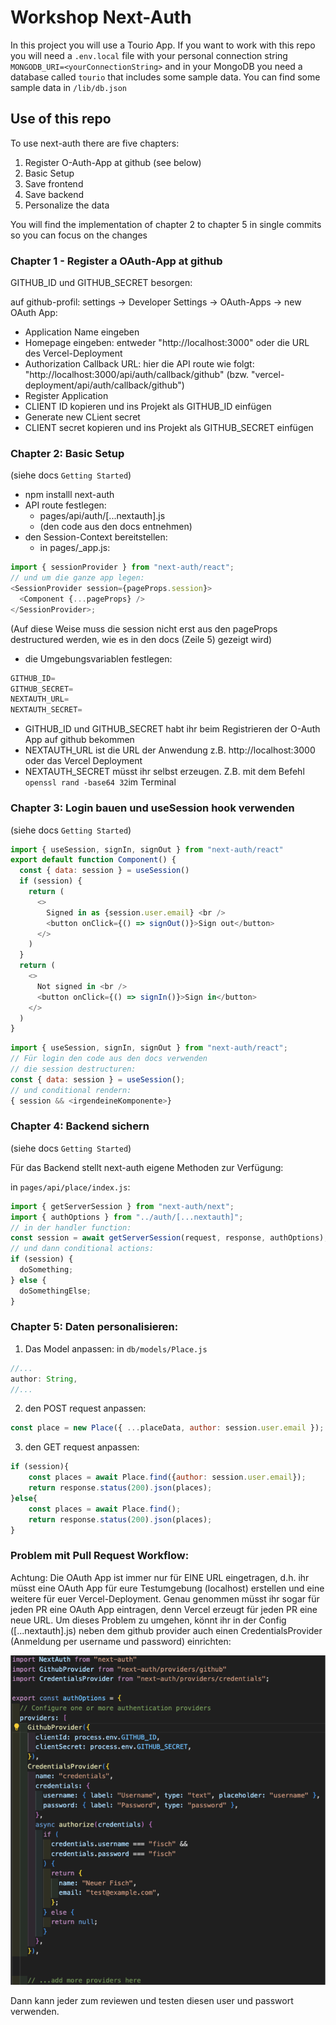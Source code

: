 # Workshop Next-Auth

In this project you will use a Tourio App. If you want to work with this repo you will need a `.env.local` file with your personal connection string `MONGODB_URI=<yourConnectionString>` and in your MongoDB you need a database called `tourio` that includes some sample data. You can find some sample data in `/lib/db.json`

## Use of this repo

To use next-auth there are five chapters:

1. Register O-Auth-App at github (see below)
2. Basic Setup
3. Save frontend
4. Save backend
5. Personalize the data

You will find the implementation of chapter 2 to chapter 5 in single commits so you can focus on the changes

### Chapter 1 - Register a OAuth-App at github

GITHUB_ID und GITHUB_SECRET besorgen:

auf github-profil: settings -> Developer Settings -> OAuth-Apps -> new OAuth App:

- Application Name eingeben
- Homepage eingeben: entweder "http://localhost:3000" oder die URL des Vercel-Deployment
- Authorization Callback URL: hier die API route wie folgt:
  "http://localhost:3000/api/auth/callback/github" (bzw. "vercel-deployment/api/auth/callback/github")
- Register Application
- CLIENT ID kopieren und ins Projekt als GITHUB_ID einfügen
- Generate new CLient secret
- CLIENT secret kopieren und ins Projekt als GITHUB_SECRET einfügen


### Chapter 2: Basic Setup

(siehe docs `Getting Started`)

- npm installl next-auth
- API route festlegen:
  - pages/api/auth/[...nextauth].js
  - (den code aus den docs entnehmen)
- den Session-Context bereitstellen:
  - in pages/\_app.js:

```js
import { sessionProvider } from "next-auth/react";
// und um die ganze app legen:
<SessionProvider session={pageProps.session}>
  <Component {...pageProps} />
</SessionProvider>;
```

(Auf diese Weise muss die session nicht erst aus den pageProps destructured werden, wie es in den docs (Zeile 5) gezeigt wird)

- die Umgebungsvariablen festlegen:
```js
GITHUB_ID=
GITHUB_SECRET=
NEXTAUTH_URL=
NEXTAUTH_SECRET=
```
- GITHUB_ID und GITHUB_SECRET habt ihr beim Registrieren der O-Auth App auf github bekommen
- NEXTAUTH_URL ist die URL der Anwendung z.B. http://localhost:3000 oder das Vercel Deployment
- NEXTAUTH_SECRET müsst ihr selbst erzeugen. Z.B. mit dem Befehl ``openssl rand -base64 32``im Terminal

### Chapter 3: Login bauen und useSession hook verwenden

(siehe docs `Getting Started`)

```js
import { useSession, signIn, signOut } from "next-auth/react"
export default function Component() {
  const { data: session } = useSession()
  if (session) {
    return (
      <>
        Signed in as {session.user.email} <br />
        <button onClick={() => signOut()}>Sign out</button>
      </>
    )
  }
  return (
    <>
      Not signed in <br />
      <button onClick={() => signIn()}>Sign in</button>
    </>
  )
}
```

```js
import { useSession, signIn, signOut } from "next-auth/react";
// Für login den code aus den docs verwenden
// die session destructuren:
const { data: session } = useSession();
// und conditional rendern:
{ session && <irgendeineKomponente>}
```

### Chapter 4: Backend sichern

(siehe docs `Getting Started`)


Für das Backend stellt next-auth eigene Methoden zur Verfügung:

in `pages/api/place/index.js`:

```js
import { getServerSession } from "next-auth/next";
import { authOptions } from "../auth/[...nextauth]";
// in der handler function:
const session = await getServerSession(request, response, authOptions);
// und dann conditional actions:
if (session) {
  doSomething;
} else {
  doSomethingElse;
}
```

### Chapter 5: Daten personalisieren:

1. Das Model anpassen:
   in `db/models/Place.js`

```js
//...
author: String,
//...
```

2. den POST request anpassen:

```js
const place = new Place({ ...placeData, author: session.user.email });
```

3. den GET request anpassen:

```js
if (session){
    const places = await Place.find({author: session.user.email});
    return response.status(200).json(places);
}else{
    const places = await Place.find();
    return response.status(200).json(places);
}
```

### Problem mit Pull Request Workflow:

Achtung:
Die OAuth App ist immer nur für EINE URL eingetragen, d.h. ihr müsst eine OAuth App für eure Testumgebung
(localhost) erstellen und eine weitere für euer Vercel-Deployment.
Genau genommen müsst ihr sogar für jeden PR eine OAuth App eintragen, denn Vercel erzeugt für jeden PR
eine neue URL. Um dieses Problem zu umgehen, könnt ihr in der Config ([...nextauth].js) neben dem github provider
auch einen CredentialsProvider (Anmeldung per username und password) einrichten:

![Bild](./public/credential.png)

Dann kann jeder zum reviewen und testen diesen user und passwort verwenden.
